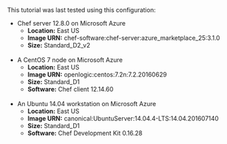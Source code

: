 This tutorial was last tested using this configuration:

* Chef server 12.8.0 on Microsoft Azure
  * **Location:** East US
  * **Image URN:** chef-software:chef-server:azure\_marketplace\_25:3.1.0
  * **Size:** Standard\_D2\_v2
<br><br>
* A CentOS 7 node on Microsoft Azure
  * **Location:** East US
  * **Image URN:** openlogic:centos:7.2n:7.2.20160629
  * **Size:** Standard\_D1
  * **Software:** Chef client 12.14.60
<br><br>
* An Ubuntu 14.04 workstation on Microsoft Azure
  * **Location:** East US
  * **Image URN:** canonical:UbuntuServer:14.04.4-LTS:14.04.201607140
  * **Size:** Standard\_D1
  * **Software:** Chef Development Kit 0.16.28
